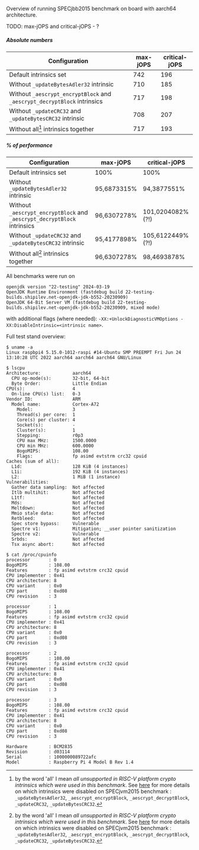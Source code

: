 Overview of running SPECjbb2015 benchmark on board with aarch64 architecture.

TODO: max-jOPS and critical-jOPS - ?

##### Absolute numbers

| Configuration                                                            | max-jOPS | critical-jOPS |
| ------------------------------------------------------------------------ | -------- | ------------- |
| Default intrinsics set                                                   | 742      | 196           |
| Without `_updateBytesAdler32` intrinsic                                  | 710      | 185           |
| Without `_aescrypt_encryptBlock` and `_aescrypt_decryptBlock` intrinsics | 717      | 198           |
| Without `_updateCRC32` and `_updateBytesCRC32` intrinsic                 | 708      | 207           |
| Without all[^all-meaning] intrinsics together                            | 717      | 193           |

[^all-meaning]: by the word 'all' I mean *all unsupported in RISC-V platform crypto intrinsics which were used in this benchmark*. See [here]() for more details on which intrinsics were disabled on SPECjvm2015 benchmark : `_updateBytesAdler32`, `_aescrypt_encryptBlock`, `_aescrypt_decryptBlock`, `_updateCRC32`, `_updateBytesCRC32`.

##### % of performance

| Configuration                                                            | max-jOPS    | critical-jOPS     |
| ------------------------------------------------------------------------ | ----------- | ----------------- |
| Default intrinsics set                                                   | 100%        | 100%              |
| Without `_updateBytesAdler32` intrinsic                                  | 95,6873315% | 94,3877551%       |
| Without `_aescrypt_encryptBlock` and `_aescrypt_decryptBlock` intrinsics | 96,6307278% | 101,0204082% (?!) |
| Without `_updateCRC32` and `_updateBytesCRC32` intrinsic                 | 95,4177898% | 105,6122449% (?!) |
| Without all[^all-meaning] intrinsics together                            | 96,6307278% | 98,4693878%       |

All benchmarks were run on

```
openjdk version "22-testing" 2024-03-19
OpenJDK Runtime Environment (fastdebug build 22-testing-builds.shipilev.net-openjdk-jdk-b552-20230909)
OpenJDK 64-Bit Server VM (fastdebug build 22-testing-builds.shipilev.net-openjdk-jdk-b552-20230909, mixed mode)
```

with additional flags (where needed): `-XX:+UnlockDiagnosticVMOptions -XX:DisableIntrinsic=<intrinsic name>`.

Full test stand overview:

```
$ uname -a
Linux raspbpi4 5.15.0-1012-raspi #14-Ubuntu SMP PREEMPT Fri Jun 24 13:10:28 UTC 2022 aarch64 aarch64 aarch64 GNU/Linux
```

```
$ lscpu
Architecture:            aarch64
  CPU op-mode(s):        32-bit, 64-bit
  Byte Order:            Little Endian
CPU(s):                  4
  On-line CPU(s) list:   0-3
Vendor ID:               ARM
  Model name:            Cortex-A72
    Model:               3
    Thread(s) per core:  1
    Core(s) per cluster: 4
    Socket(s):           -
    Cluster(s):          1
    Stepping:            r0p3
    CPU max MHz:         1500.0000
    CPU min MHz:         600.0000
    BogoMIPS:            108.00
    Flags:               fp asimd evtstrm crc32 cpuid
Caches (sum of all):     
  L1d:                   128 KiB (4 instances)
  L1i:                   192 KiB (4 instances)
  L2:                    1 MiB (1 instance)
Vulnerabilities:         
  Gather data sampling:  Not affected
  Itlb multihit:         Not affected
  L1tf:                  Not affected
  Mds:                   Not affected
  Meltdown:              Not affected
  Mmio stale data:       Not affected
  Retbleed:              Not affected
  Spec store bypass:     Vulnerable
  Spectre v1:            Mitigation; __user pointer sanitization
  Spectre v2:            Vulnerable
  Srbds:                 Not affected
  Tsx async abort:       Not affected
```

```
$ cat /proc/cpuinfo
processor       : 0
BogoMIPS        : 108.00
Features        : fp asimd evtstrm crc32 cpuid
CPU implementer : 0x41
CPU architecture: 8
CPU variant     : 0x0
CPU part        : 0xd08
CPU revision    : 3

processor       : 1
BogoMIPS        : 108.00
Features        : fp asimd evtstrm crc32 cpuid
CPU implementer : 0x41
CPU architecture: 8
CPU variant     : 0x0
CPU part        : 0xd08
CPU revision    : 3

processor       : 2
BogoMIPS        : 108.00
Features        : fp asimd evtstrm crc32 cpuid
CPU implementer : 0x41
CPU architecture: 8
CPU variant     : 0x0
CPU part        : 0xd08
CPU revision    : 3

processor       : 3
BogoMIPS        : 108.00
Features        : fp asimd evtstrm crc32 cpuid
CPU implementer : 0x41
CPU architecture: 8
CPU variant     : 0x0
CPU part        : 0xd08
CPU revision    : 3

Hardware        : BCM2835
Revision        : d03114
Serial          : 1000000089722afc
Model           : Raspberry Pi 4 Model B Rev 1.4
```